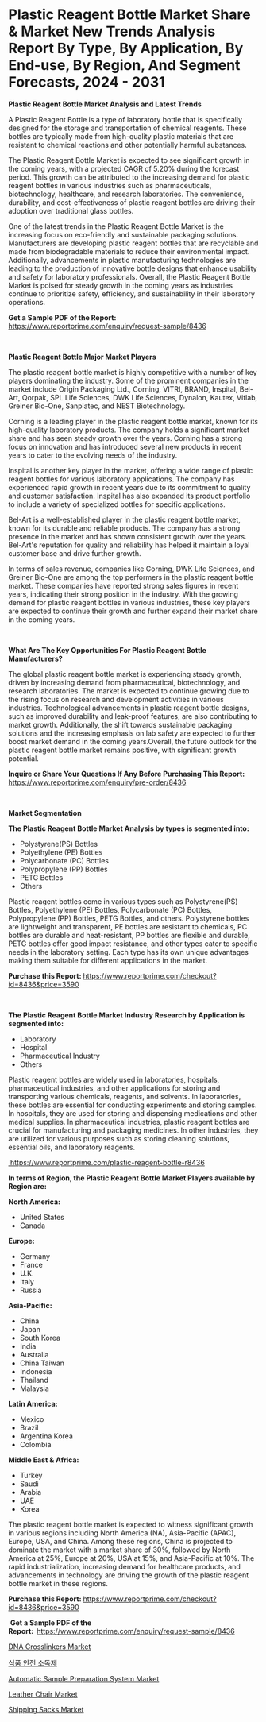 <p><h1>Plastic Reagent Bottle Market Share & Market New Trends Analysis Report By Type, By Application, By End-use, By Region, And Segment Forecasts, 2024 - 2031</h1></p><p><strong>Plastic Reagent Bottle Market Analysis and Latest Trends</strong></p>
<p><p>A Plastic Reagent Bottle is a type of laboratory bottle that is specifically designed for the storage and transportation of chemical reagents. These bottles are typically made from high-quality plastic materials that are resistant to chemical reactions and other potentially harmful substances.</p><p>The Plastic Reagent Bottle Market is expected to see significant growth in the coming years, with a projected CAGR of 5.20% during the forecast period. This growth can be attributed to the increasing demand for plastic reagent bottles in various industries such as pharmaceuticals, biotechnology, healthcare, and research laboratories. The convenience, durability, and cost-effectiveness of plastic reagent bottles are driving their adoption over traditional glass bottles.</p><p>One of the latest trends in the Plastic Reagent Bottle Market is the increasing focus on eco-friendly and sustainable packaging solutions. Manufacturers are developing plastic reagent bottles that are recyclable and made from biodegradable materials to reduce their environmental impact. Additionally, advancements in plastic manufacturing technologies are leading to the production of innovative bottle designs that enhance usability and safety for laboratory professionals. Overall, the Plastic Reagent Bottle Market is poised for steady growth in the coming years as industries continue to prioritize safety, efficiency, and sustainability in their laboratory operations.</p></p>
<p><strong>Get a Sample PDF of the Report:&nbsp;</strong> <a href="https://www.reportprime.com/enquiry/request-sample/8436">https://www.reportprime.com/enquiry/request-sample/8436</a></p>
<p>&nbsp;</p>
<p><strong>Plastic Reagent Bottle Major Market Players</strong></p>
<p><p>The plastic reagent bottle market is highly competitive with a number of key players dominating the industry. Some of the prominent companies in the market include Origin Packaging Ltd., Corning, VITRI, BRAND, Inspital, Bel-Art, Qorpak, SPL Life Sciences, DWK Life Sciences, Dynalon, Kautex, Vitlab, Greiner Bio-One, Sanplatec, and NEST Biotechnology. </p><p>Corning is a leading player in the plastic reagent bottle market, known for its high-quality laboratory products. The company holds a significant market share and has seen steady growth over the years. Corning has a strong focus on innovation and has introduced several new products in recent years to cater to the evolving needs of the industry.</p><p>Inspital is another key player in the market, offering a wide range of plastic reagent bottles for various laboratory applications. The company has experienced rapid growth in recent years due to its commitment to quality and customer satisfaction. Inspital has also expanded its product portfolio to include a variety of specialized bottles for specific applications.</p><p>Bel-Art is a well-established player in the plastic reagent bottle market, known for its durable and reliable products. The company has a strong presence in the market and has shown consistent growth over the years. Bel-Art's reputation for quality and reliability has helped it maintain a loyal customer base and drive further growth.</p><p>In terms of sales revenue, companies like Corning, DWK Life Sciences, and Greiner Bio-One are among the top performers in the plastic reagent bottle market. These companies have reported strong sales figures in recent years, indicating their strong position in the industry. With the growing demand for plastic reagent bottles in various industries, these key players are expected to continue their growth and further expand their market share in the coming years.</p></p>
<p>&nbsp;</p>
<p><strong>What Are The Key Opportunities For Plastic Reagent Bottle Manufacturers?</strong></p>
<p><p>The global plastic reagent bottle market is experiencing steady growth, driven by increasing demand from pharmaceutical, biotechnology, and research laboratories. The market is expected to continue growing due to the rising focus on research and development activities in various industries. Technological advancements in plastic reagent bottle designs, such as improved durability and leak-proof features, are also contributing to market growth. Additionally, the shift towards sustainable packaging solutions and the increasing emphasis on lab safety are expected to further boost market demand in the coming years.Overall, the future outlook for the plastic reagent bottle market remains positive, with significant growth potential.</p></p>
<p><strong>Inquire or Share Your Questions If Any Before Purchasing This Report:</strong> <a href="https://www.reportprime.com/enquiry/pre-order/8436">https://www.reportprime.com/enquiry/pre-order/8436</a></p>
<p>&nbsp;</p>
<p><strong>Market Segmentation</strong></p>
<p><strong>The Plastic Reagent Bottle Market Analysis by types is segmented into:</strong></p>
<p><ul><li>Polystyrene(PS) Bottles</li><li>Polyethylene (PE) Bottles</li><li>Polycarbonate (PC) Bottles</li><li>Polypropylene (PP) Bottles</li><li>PETG Bottles</li><li>Others</li></ul></p>
<p><p>Plastic reagent bottles come in various types such as Polystyrene(PS) Bottles, Polyethylene (PE) Bottles, Polycarbonate (PC) Bottles, Polypropylene (PP) Bottles, PETG Bottles, and others. Polystyrene bottles are lightweight and transparent, PE bottles are resistant to chemicals, PC bottles are durable and heat-resistant, PP bottles are flexible and durable, PETG bottles offer good impact resistance, and other types cater to specific needs in the laboratory setting. Each type has its own unique advantages making them suitable for different applications in the market.</p></p>
<p><strong>Purchase this Report:&nbsp;</strong><a href="https://www.reportprime.com/checkout?id=8436&price=3590">https://www.reportprime.com/checkout?id=8436&price=3590</a></p>
<p>&nbsp;</p>
<p><strong>The Plastic Reagent Bottle Market Industry Research by Application is segmented into:</strong></p>
<p><ul><li>Laboratory</li><li>Hospital</li><li>Pharmaceutical Industry</li><li>Others</li></ul></p>
<p><p>Plastic reagent bottles are widely used in laboratories, hospitals, pharmaceutical industries, and other applications for storing and transporting various chemicals, reagents, and solvents. In laboratories, these bottles are essential for conducting experiments and storing samples. In hospitals, they are used for storing and dispensing medications and other medical supplies. In pharmaceutical industries, plastic reagent bottles are crucial for manufacturing and packaging medicines. In other industries, they are utilized for various purposes such as storing cleaning solutions, essential oils, and laboratory reagents.</p></p>
<p><a href="https://www.reportprime.com/plastic-reagent-bottle-r8436">&nbsp;https://www.reportprime.com/plastic-reagent-bottle-r8436</a></p>
<p><strong>In terms of Region, the Plastic Reagent Bottle Market Players available by Region are:</strong></p>
<p>
    <p> <strong> North America: </strong>
        <ul>
            <li>United States</li>
            <li>Canada</li>
        </ul>
        </p> 
    <p> <strong> Europe: </strong>
        <ul>
            <li>Germany</li>
            <li>France</li>
            <li>U.K.</li>
            <li>Italy</li>
            <li>Russia</li>
        </ul>
        </p> 
    <p> <strong> Asia-Pacific: </strong>
        <ul>
            <li>China</li>
            <li>Japan</li>
            <li>South Korea</li>
            <li>India</li>
            <li>Australia</li>
            <li>China Taiwan</li>
            <li>Indonesia</li>
            <li>Thailand</li>
            <li>Malaysia</li>
        </ul>
        </p> 
    <p> <strong> Latin America: </strong>
        <ul>
            <li>Mexico</li>
            <li>Brazil</li>
            <li>Argentina Korea</li>
            <li>Colombia</li>
        </ul>
        </p> 
    <p> <strong> Middle East & Africa: </strong>
        <ul>
            <li>Turkey</li>
            <li>Saudi</li>
            <li>Arabia</li>
            <li>UAE</li>
            <li>Korea</li>
        </ul>
    </p>
    </p>
<p><p>The plastic reagent bottle market is expected to witness significant growth in various regions including North America (NA), Asia-Pacific (APAC), Europe, USA, and China. Among these regions, China is projected to dominate the market with a market share of 30%, followed by North America at 25%, Europe at 20%, USA at 15%, and Asia-Pacific at 10%. The rapid industrialization, increasing demand for healthcare products, and advancements in technology are driving the growth of the plastic reagent bottle market in these regions.</p></p>
<p><strong>Purchase this Report: </strong><a href="https://www.reportprime.com/checkout?id=8436&price=3590">https://www.reportprime.com/checkout?id=8436&price=3590</a></p>
<p>&nbsp;<strong>Get a Sample PDF of the Report:&nbsp;&nbsp;</strong><a href="https://www.reportprime.com/enquiry/request-sample/8436">https://www.reportprime.com/enquiry/request-sample/8436</a></p>
<p><strong></strong></p>
<p><p><a href="https://github.com/jodemen/Market-Research-Report-List-2/blob/main/dna-crosslinkers-market.md">DNA Crosslinkers Market</a></p><p><a href="https://github.com/WilburKihn5676/Market-Research-Report-List-1/blob/main/590693873087.md">식품 안전 소독제</a></p><p><a href="https://github.com/Sarissaschmalingtr6fz2739/Market-Research-Report-List-2/blob/main/automatic-sample-preparation-system-market.md">Automatic Sample Preparation System Market</a></p><p><a href="https://issuu.com/reportprime-2/docs/leather-chair-market-size-2030.pptx">Leather Chair Market</a></p><p><a href="https://issuu.com/reportprime-2/docs/shipping-sacks-market-size-2030.pptx">Shipping Sacks Market</a></p></p>